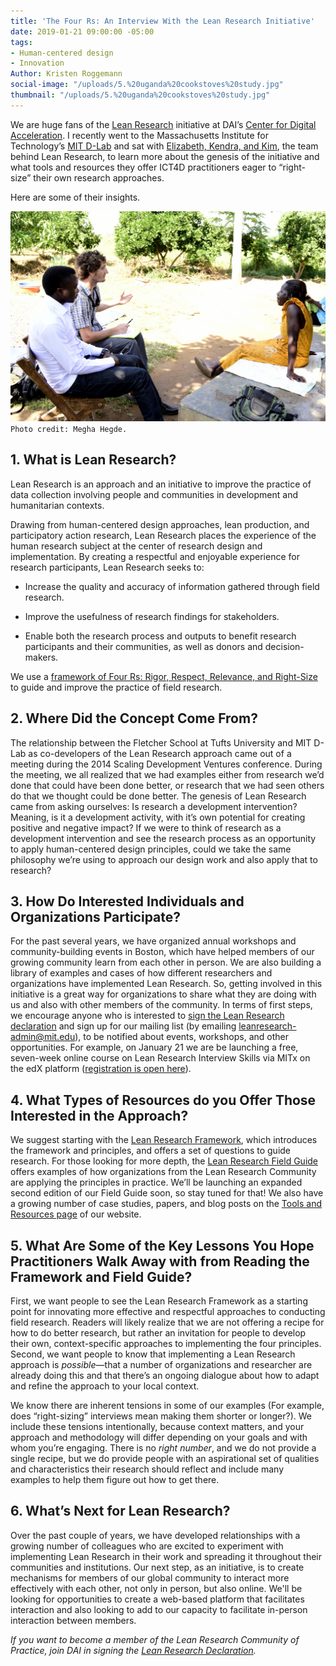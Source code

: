 ```yaml
---
title: 'The Four Rs: An Interview With the Lean Research Initiative'
date: 2019-01-21 09:00:00 -05:00
tags:
- Human-centered design
- Innovation
Author: Kristen Roggemann
social-image: "/uploads/5.%20uganda%20cookstoves%20study.jpg"
thumbnail: "/uploads/5.%20uganda%20cookstoves%20study.jpg"
---
```


We are huge fans of the [Lean Research](https://d-lab.mit.edu/research/lean-research) initiative at DAI’s [Center for Digital Acceleration](https://www.dai.com/our-work/solutions/digital-acceleration). I recently went to the Massachusetts Institute for Technology’s [MIT D-Lab](https://d-lab.mit.edu/) and sat with [Elizabeth, Kendra, and Kim](https://d-lab.mit.edu/research/lean-research/lean-research-community), the team behind Lean Research, to learn more about the genesis of the initiative and what tools and resources they offer ICT4D practitioners eager to “right-size” their own research approaches.

<!--more-->

Here are some of their insights.

![5. uganda cookstoves study.jpg](/uploads/5.%20uganda%20cookstoves%20study.jpg)`Photo credit: Megha Hegde.`

## 1. What is Lean Research?

Lean Research is an approach and an initiative to improve the practice of data collection involving people and communities in development and humanitarian contexts.

Drawing from human-centered design approaches, lean production, and participatory action research, Lean Research places the experience of the human research subject at the center of research design and implementation. By creating a respectful and enjoyable experience for research participants, Lean Research seeks to:

* Increase the quality and accuracy of information gathered through field research.

* Improve the usefulness of research findings for stakeholders.

* Enable both the research process and outputs to benefit research participants and their communities, as well as donors and decision-makers.

We use a [framework of Four Rs: Rigor, Respect, Relevance, and Right-Size](https://d-lab.mit.edu/sites/default/files/inline-files/the-lean-research-framework-rev-aug-2015.pdf) to guide and improve the practice of field research.

## 2. Where Did the Concept Come From?

The relationship between the Fletcher School at Tufts University and MIT D-Lab as co-developers of the Lean Research approach came out of a meeting during the 2014 Scaling Development Ventures conference. During the meeting, we all realized that we had examples either from research we’d done that could have been done better, or research that we had seen others do that we thought could be done better. The genesis of Lean Research came from asking ourselves: Is research a development intervention? Meaning, is it a development activity, with it’s own potential for creating positive and negative impact? If we were to think of research as a development intervention and see the research process as an opportunity to apply human-centered design principles, could we take the same philosophy we’re using to approach our design work and also apply that to research?

## 3. How Do Interested Individuals and Organizations Participate?

For the past several years, we have organized annual workshops and community-building events in Boston, which have helped members of our growing community learn from each other in person. We are also building a library of examples and cases of how different researchers and organizations have implemented Lean Research. So, getting involved in this initiative is a great way for organizations to share what they are doing with us and also with other members of the community. In terms of first steps, we encourage anyone who is interested to [sign the Lean Research declaration](https://d-lab.mit.edu/research/lean-research/lean-research-community) and sign up for our mailing list (by emailing leanresearch-admin@mit.edu), to be notified about events, workshops, and other opportunities. For example, on January 21 we are be launching a free, seven-week online course on Lean Research Interview Skills via MITx on the edX platform ([registration is open here](https://www.edx.org/course/lean-research-skills-for-conducting-interviews-0)).

## 4. What Types of Resources do you Offer Those Interested in the Approach?

We suggest starting with the [Lean Research Framework](https://d-lab.mit.edu/resources/publications/lean-research-framework), which introduces the framework and principles, and offers a set of questions to guide research. For those looking for more depth, the [Lean Research Field Guide](https://d-lab.mit.edu/resources/publications/lean-research-field-guide) offers examples of how organizations from the Lean Research Community are applying the principles in practice. We’ll be launching an expanded second edition of our Field Guide soon, so stay tuned for that! We also have a growing number of case studies, papers, and blog posts on the [Tools and Resources page](https://d-lab.mit.edu/research/lean-research/lean-research-tools-resources) of our website.

## 5. What Are Some of the Key Lessons You Hope Practitioners Walk Away with from Reading the Framework and Field Guide?

First, we want people to see the Lean Research Framework as a starting point for innovating more effective and respectful approaches to conducting field research. Readers will likely realize that we are not offering a recipe for how to do better research, but rather an invitation for people to develop their own, context-specific approaches to implementing the four principles. Second, we want people to know that implementing a Lean Research approach is *possible*—that a number of organizations and researcher are already doing this and that there’s an ongoing dialogue about how to adapt and refine the approach to your local context.

We know there are inherent tensions in some of our examples (For example, does “right-sizing” interviews mean making them shorter or longer?). We include these tensions intentionally, because context matters, and your approach and methodology will differ depending on your goals and with whom you’re engaging. There is no *right number*, and we do not provide a single recipe, but we do provide people with an aspirational set of qualities and characteristics their research should reflect and include many examples to help them figure out how to get there.

## 6. What’s Next for Lean Research?

Over the past couple of years, we have developed relationships with a growing number of colleagues who are excited to experiment with implementing Lean Research in their work and spreading it throughout their communities and institutions. Our next step, as an initiative, is to create mechanisms for members of our global community to interact more effectively with each other, not only in person, but also online. We'll be looking for opportunities to create a web-based platform that facilitates interaction and also looking to add to our capacity to facilitate in-person interaction between members.

*If you want to become a member of the Lean Research Community of Practice, join DAI in signing the [Lean Research Declaration](https://docs.google.com/forms/d/1AvMfCzsZwJ8gsoGiRXn5htNpEDEBQTlcj64vjLAFyxQ/edit?ts=5bd8c4e5).*